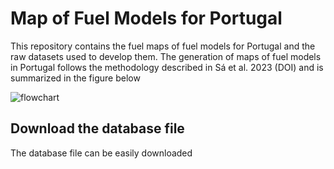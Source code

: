 # Map of Fuel Models for Portugal

This repository contains the fuel maps of fuel models for Portugal and the raw datasets used to develop them. The generation of maps of fuel models in Portugal follows the methodology described in Sá et al. 2023 (DOI) and is summarized in the figure below

![flowchart](https://user-images.githubusercontent.com/117373204/209812230-83abfc4d-a6cb-4f6e-9608-bc2955f29311.png)

## Download the database file
The database file can be easily downloaded
